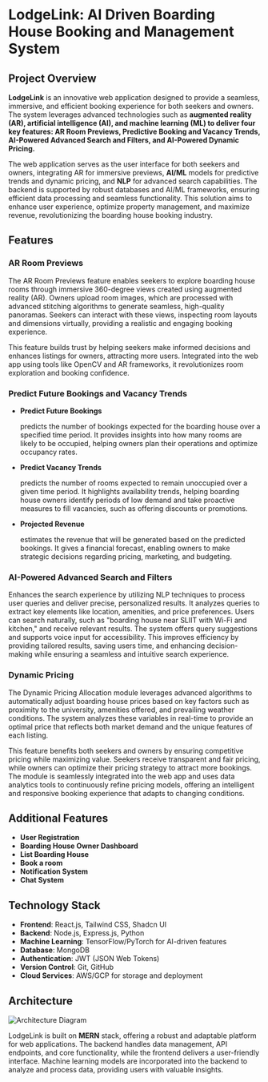 # LodgeLink: AI Driven Boarding House Booking and Management System

## Project Overview

**LodgeLink** is an innovative web application designed to provide a seamless, immersive, and efficient booking experience for both seekers and owners. The system leverages advanced technologies such as **augmented reality (AR), artificial intelligence (AI), and machine learning (ML) to deliver four key features: AR Room Previews, Predictive Booking and Vacancy Trends, AI-Powered Advanced Search and Filters, and AI-Powered Dynamic Pricing.**

The web application serves as the user interface for both seekers and owners, integrating AR for immersive previews, **AI/ML** models for predictive trends and dynamic pricing, and **NLP** for advanced search capabilities. The backend is supported by robust databases and AI/ML frameworks, ensuring efficient data processing and seamless functionality. This solution aims to enhance user experience, optimize property management, and maximize revenue, revolutionizing the boarding house booking industry.

## Features

### **AR Room Previews**

The AR Room Previews feature enables seekers to explore boarding house rooms through immersive 360-degree views created using augmented reality (AR). Owners upload room images, which are processed with advanced stitching algorithms to generate seamless, high-quality panoramas. Seekers can interact with these views, inspecting room layouts and dimensions virtually, providing a realistic and engaging booking experience.

This feature builds trust by helping seekers make informed decisions and enhances listings for owners, attracting more users. Integrated into the web app using tools like OpenCV and AR frameworks, it revolutionizes room exploration and booking confidence.

### **Predict Future Bookings and Vacancy Trends**

- **Predict Future Bookings**

  predicts the number of bookings expected for the boarding house over a specified time period. It provides insights into how many rooms are likely to be occupied, helping owners plan their operations and optimize occupancy rates.

- **Predict Vacancy Trends**

  predicts the number of rooms expected to remain unoccupied over a given time period. It highlights availability trends, helping boarding house owners identify periods of low demand and take proactive measures to fill vacancies, such as offering discounts or promotions.

- **Projected Revenue**

  estimates the revenue that will be generated based on the predicted bookings. It gives a financial forecast, enabling owners to make strategic decisions regarding pricing, marketing, and budgeting.

### **AI-Powered Advanced Search and Filters**

Enhances the search experience by utilizing NLP techniques to process user queries and deliver precise, personalized results. It analyzes queries to extract key elements like location, amenities, and price preferences. Users can search naturally, such as "boarding house near SLIIT with Wi-Fi and kitchen," and receive relevant results. The system offers query suggestions and supports voice input for accessibility. This improves efficiency by providing tailored results, saving users time, and enhancing decision-making while ensuring a seamless and intuitive search experience.

### **Dynamic Pricing**

The Dynamic Pricing Allocation module leverages advanced algorithms to automatically adjust boarding house prices based on key factors such as proximity to the university, amenities offered, and prevailing weather conditions. The system analyzes these variables in real-time to provide an optimal price that reflects both market demand and the unique features of each listing.

This feature benefits both seekers and owners by ensuring competitive pricing while maximizing value. Seekers receive transparent and fair pricing, while owners can optimize their pricing strategy to attract more bookings. The module is seamlessly integrated into the web app and uses data analytics tools to continuously refine pricing models, offering an intelligent and responsive booking experience that adapts to changing conditions.

## Additional Features

- **User Registration**
- **Boarding House Owner Dashboard**
- **List Boarding House**
- **Book a room**
- **Notification System**
- **Chat System**

## Technology Stack

- **Frontend**: React.js, Tailwind CSS, Shadcn UI
- **Backend**: Node.js, Express.js, Python
- **Machine Learning**: TensorFlow/PyTorch for AI-driven features
- **Database**: MongoDB
- **Authentication**: JWT (JSON Web Tokens)
- **Version Control**: Git, GitHub
- **Cloud Services**: AWS/GCP for storage and deployment

## Architecture

![Architecture Diagram](https://github.com/Research-Project-Team/Research_BHBS/blob/main/Architecture%20Diagram.jpg?raw=true)

LodgeLink is built on **MERN** stack, offering a robust and adaptable platform for web applications. The backend handles data management, API endpoints, and core functionality, while the frontend delivers a user-friendly interface. Machine learning models are incorporated into the backend to analyze and process data, providing users with valuable insights.
